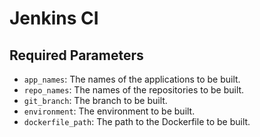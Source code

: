 # Jenkins CI

## Required Parameters

- `app_names`: The names of the applications to be built.
- `repo_names`: The names of the repositories to be built.
- `git_branch`: The branch to be built.
- `environment`: The environment to be built.
- `dockerfile_path`: The path to the Dockerfile to be built.
